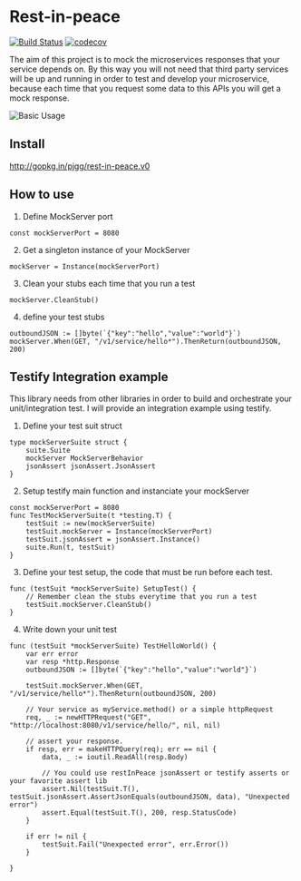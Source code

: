 # Rest-in-peace 

[![Build Status](https://travis-ci.org/pjgg/rest-in-peace.svg?branch=master)](https://travis-ci.org/pjgg/rest-in-peace)
[![codecov](https://codecov.io/gh/pjgg/rest-in-peace/branch/master/graph/badge.svg)](https://codecov.io/gh/pjgg/rest-in-peace)

The aim of this project is to mock the microservices responses that your service depends on. By this way you will not need that third party services will be up and running in order to test and develop your microservice, because each time that you request some data to this APIs you will get a mock response. 

![Basic Usage](https://github.com/pjgg/rest-in-peace/blob/master/basicDiagram.png "Basic usage")

## Install

http://gopkg.in/pjgg/rest-in-peace.v0

## How to use

1. Define MockServer port

```golang
const mockServerPort = 8080 
```

2. Get a singleton instance of your MockServer

```golang
mockServer = Instance(mockServerPort)
```

3. Clean your stubs each time that you run a test

```golang
mockServer.CleanStub()
```

4. define your test stubs

```golang
outboundJSON := []byte(`{"key":"hello","value":"world"}`)
mockServer.When(GET, "/v1/service/hello*").ThenReturn(outboundJSON, 200)
```

## Testify Integration example

This library needs from other libraries in order to build and orchestrate your unit/integration test. I will provide an integration example using testify. 

1. Define your test suit struct

```golang
type mockServerSuite struct {
	suite.Suite
	mockServer MockServerBehavior
	jsonAssert jsonAssert.JsonAssert
}
```

2. Setup testify main function and instanciate your mockServer

```golang
const mockServerPort = 8080
func TestMockServerSuite(t *testing.T) {
	testSuit := new(mockServerSuite)
	testSuit.mockServer = Instance(mockServerPort)
	testSuit.jsonAssert = jsonAssert.Instance()
	suite.Run(t, testSuit)
}
```

3. Define your test setup, the code that must be run before each test.

```golang
func (testSuit *mockServerSuite) SetupTest() {
	// Remember clean the stubs everytime that you run a test
	testSuit.mockServer.CleanStub()
}
```

4. Write down your unit test

```golang
func (testSuit *mockServerSuite) TestHelloWorld() {
	var err error
	var resp *http.Response
	outboundJSON := []byte(`{"key":"hello","value":"world"}`)

	testSuit.mockServer.When(GET, "/v1/service/hello*").ThenReturn(outboundJSON, 200)

    // Your service as myService.method() or a simple httpRequest
    req, _ := newHTTPRequest("GET", "http://localhost:8080/v1/service/hello/", nil, nil)
    
    // assert your response.
	if resp, err = makeHTTPQuery(req); err == nil {
		data, _ := ioutil.ReadAll(resp.Body)

        // You could use restInPeace jsonAssert or testify asserts or your favorite assert lib
		assert.Nil(testSuit.T(), testSuit.jsonAssert.AssertJsonEquals(outboundJSON, data), "Unexpected error")
		assert.Equal(testSuit.T(), 200, resp.StatusCode)
	}

	if err != nil {
		testSuit.Fail("Unexpected error", err.Error())
	}

}
```